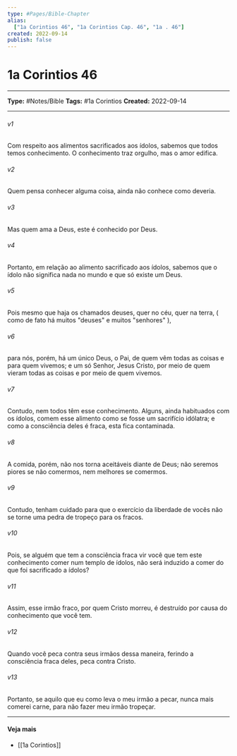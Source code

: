 ```yaml
---
type: #Pages/Bible-Chapter
alias:
  ["1a Corintios 46", "1a Corintios Cap. 46", "1a . 46"]
created: 2022-09-14
publish: false
---
```


# 1a Corintios 46

---

**Type:** #Notes/Bible
**Tags:** #1a Corintios
**Created:** 2022-09-14

---

###### v1
Com respeito aos alimentos sacrificados aos ídolos, sabemos que todos temos conhecimento. O conhecimento traz orgulho, mas o amor edifica.
###### v2
Quem pensa conhecer alguma coisa, ainda não conhece como deveria.
###### v3
Mas quem ama a Deus, este é conhecido por Deus.
###### v4
Portanto, em relação ao alimento sacrificado aos ídolos, sabemos que o ídolo não significa nada no mundo e que só existe um Deus.
###### v5
Pois mesmo que haja os chamados deuses, quer no céu, quer na terra, ( como de fato há muitos "deuses" e muitos "senhores" ),
###### v6
para nós, porém, há um único Deus, o Pai, de quem vêm todas as coisas e para quem vivemos; e um só Senhor, Jesus Cristo, por meio de quem vieram todas as coisas e por meio de quem vivemos.
###### v7
Contudo, nem todos têm esse conhecimento. Alguns, ainda habituados com os ídolos, comem esse alimento como se fosse um sacrifício idólatra; e como a consciência deles é fraca, esta fica contaminada.
###### v8
A comida, porém, não nos torna aceitáveis diante de Deus; não seremos piores se não comermos, nem melhores se comermos.
###### v9
Contudo, tenham cuidado para que o exercício da liberdade de vocês não se torne uma pedra de tropeço para os fracos.
###### v10
Pois, se alguém que tem a consciência fraca vir você que tem este conhecimento comer num templo de ídolos, não será induzido a comer do que foi sacrificado a ídolos?
###### v11
Assim, esse irmão fraco, por quem Cristo morreu, é destruído por causa do conhecimento que você tem.
###### v12
Quando você peca contra seus irmãos dessa maneira, ferindo a consciência fraca deles, peca contra Cristo.
###### v13
Portanto, se aquilo que eu como leva o meu irmão a pecar, nunca mais comerei carne, para não fazer meu irmão tropeçar.


---

#### Veja mais

- [[1a Corintios]]
